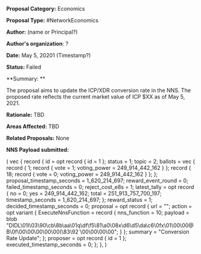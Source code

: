 **Proposal Category:** Economics

**Proposal Type:** #NetworkEconomics

**Author:** (name or Principal?)

**Author's organization**: ?

**Date:** May 5, 20201 (Timestamp?)

**Status:** Failed

**Summary: **

The proposal aims to update the ICP/XDR conversion rate in the NNS. The proposed rate reflects the current market value of ICP $XX as of May 5, 2021.

**Rationale:** TBD

**Areas Affected:** TBD

**Related Proposals:** None

**NNS Payload submitted:**

(
  vec {
    record {
      id = opt record { id = 1 };
      status = 1;
      topic = 2;
      ballots = vec {
        record { 1; record { vote = 1; voting_power = 249_914_442_162 } };
        record { 18; record { vote = 0; voting_power = 249_914_442_162 } };
      };
      proposal_timestamp_seconds = 1_620_214_697;
      reward_event_round = 0;
      failed_timestamp_seconds = 0;
      reject_cost_e8s = 1;
      latest_tally = opt record {
        no = 0;
        yes = 249_914_442_162;
        total = 251_913_757_700_197;
        timestamp_seconds = 1_620_214_697;
      };
      reward_status = 1;
      decided_timestamp_seconds = 0;
      proposal = opt record {
        url = "";
        action = opt variant {
          ExecuteNnsFunction = record {
            nns_function = 10;
            payload = blob "DIDL\01l\03\90\cb\8b\aa\01q\df\f5\81\a0\08x\d6\d5\da\c6\0fx\01\00\00@B\0f\00\00\00\00\00(\83\92`\00\00\00\00";
          }
        };
        summary = "Conversion Rate Update";
      };
      proposer = opt record { id = 1 };
      executed_timestamp_seconds = 0;
    };
  },
)
